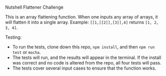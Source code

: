 Nutshell Flattener Challenge

This is an array flattening function. When one inputs any array of arrays, it will flatten it into a single array. Example: `[[1,[[2]],[3]],4]` returns `[1, 2, 3, 4]`.

Testing:

* To run the tests, clone down this repo, `npm install`, and then `npm run test` or `mocha`.
* The tests will run, and the results will appear in the terminal. If the install was correct and no code is altered from the repo, all four tests will pass.
* The tests cover several input cases to ensure that the function works.
